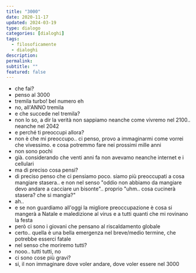 ```yaml
---
title: "3000"
date: 2020-11-17
updated: 2024-03-19
type: dialogo
categories: [dialoghi]
tags: 
  - filosoficamente
  - dialoghi
description: 
permalink: 
subtitle: ""
featured: false
---
```


- che fai?
- penso al 3000
- tremila turbo! bel numero eh
- no, all'ANNO tremila
- e che succede nel tremila?
- non lo so, a dir la verità non sappiamo neanche come vivremo nel 2100.. neanche nel 2042
- e perché ti preoccupi allora?
- non è che mi preoccupo.. ci penso, provo a immaginarmi come vorrei che vivessimo. e cosa potremmo fare nei prossimi mille anni
- non sono pochi
- già. considerando che venti anni fa non avevamo neanche internet e i cellulari
- ma di preciso cosa pensi?
- di preciso penso che ci pensiamo poco. siamo più preoccupati a cosa mangiare stasera.. e non nel senso "oddio non abbiamo da mangiare devo andare a cacciare un bisonte".. proprio "uhm.. cosa cucinerà stasera? che si mangia?"
- ah..
- e se non guardiamo all'oggi la migliore preoccupazione è cosa si mangerà a Natale e maledizione al virus e a tutti quanti che mi rovinano la festa
- però ci sono i giovani che pensano al riscaldamento globale
- certo.. quella è una bella emergenza nel breve/medio termine, che potrebbe esserci fatale
- nel senso che moriremo tutti?
- nooo.. tutti tutti, no
- ci sono cose più gravi?
- si, il non immaginare dove voler andare, dove voler essere nel 3000
